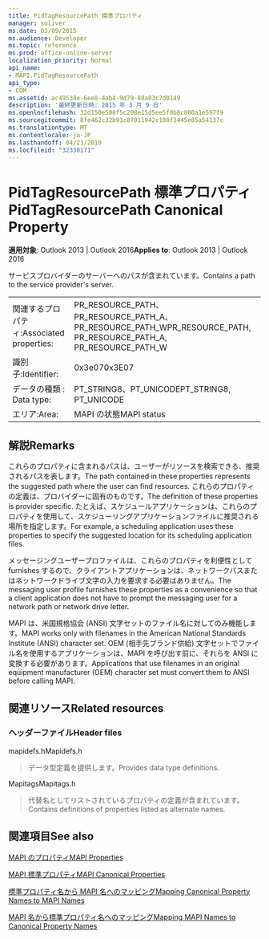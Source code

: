 ```yaml
---
title: PidTagResourcePath 標準プロパティ
manager: soliver
ms.date: 03/09/2015
ms.audience: Developer
ms.topic: reference
ms.prod: office-online-server
localization_priority: Normal
api_name:
- MAPI.PidTagResourcePath
api_type:
- COM
ms.assetid: ac49538e-6ee8-4ab4-9d79-88a83c7d0149
description: '最終更新日時: 2015 年 3 月 9 日'
ms.openlocfilehash: 32d150e508f5c208e15d5ee5f0b8c800a1e597f9
ms.sourcegitcommit: 8fe462c32b91c87911942c188f3445e85a54137c
ms.translationtype: MT
ms.contentlocale: ja-JP
ms.lasthandoff: 04/23/2019
ms.locfileid: "32330171"
---
```

# <a name="pidtagresourcepath-canonical-property"></a><span data-ttu-id="5e0f0-103">PidTagResourcePath 標準プロパティ</span><span class="sxs-lookup"><span data-stu-id="5e0f0-103">PidTagResourcePath Canonical Property</span></span>

  
  
<span data-ttu-id="5e0f0-104">**適用対象**: Outlook 2013 | Outlook 2016</span><span class="sxs-lookup"><span data-stu-id="5e0f0-104">**Applies to**: Outlook 2013 | Outlook 2016</span></span> 
  
<span data-ttu-id="5e0f0-105">サービスプロバイダーのサーバーへのパスが含まれています。</span><span class="sxs-lookup"><span data-stu-id="5e0f0-105">Contains a path to the service provider's server.</span></span>
  
|||
|:-----|:-----|
|<span data-ttu-id="5e0f0-106">関連するプロパティ:</span><span class="sxs-lookup"><span data-stu-id="5e0f0-106">Associated properties:</span></span>  <br/> |<span data-ttu-id="5e0f0-107">PR_RESOURCE_PATH、PR_RESOURCE_PATH_A、PR_RESOURCE_PATH_W</span><span class="sxs-lookup"><span data-stu-id="5e0f0-107">PR_RESOURCE_PATH, PR_RESOURCE_PATH_A, PR_RESOURCE_PATH_W</span></span>  <br/> |
|<span data-ttu-id="5e0f0-108">識別子:</span><span class="sxs-lookup"><span data-stu-id="5e0f0-108">Identifier:</span></span>  <br/> |<span data-ttu-id="5e0f0-109">0x3e07</span><span class="sxs-lookup"><span data-stu-id="5e0f0-109">0x3E07</span></span>  <br/> |
|<span data-ttu-id="5e0f0-110">データの種類 : </span><span class="sxs-lookup"><span data-stu-id="5e0f0-110">Data type:</span></span>  <br/> |<span data-ttu-id="5e0f0-111">PT_STRING8、PT_UNICODE</span><span class="sxs-lookup"><span data-stu-id="5e0f0-111">PT_STRING8, PT_UNICODE</span></span>  <br/> |
|<span data-ttu-id="5e0f0-112">エリア:</span><span class="sxs-lookup"><span data-stu-id="5e0f0-112">Area:</span></span>  <br/> |<span data-ttu-id="5e0f0-113">MAPI の状態</span><span class="sxs-lookup"><span data-stu-id="5e0f0-113">MAPI status</span></span>  <br/> |
   
## <a name="remarks"></a><span data-ttu-id="5e0f0-114">解説</span><span class="sxs-lookup"><span data-stu-id="5e0f0-114">Remarks</span></span>

<span data-ttu-id="5e0f0-115">これらのプロパティに含まれるパスは、ユーザーがリソースを検索できる、推奨されるパスを表します。</span><span class="sxs-lookup"><span data-stu-id="5e0f0-115">The path contained in these properties represents the suggested path where the user can find resources.</span></span> <span data-ttu-id="5e0f0-116">これらのプロパティの定義は、プロバイダーに固有のものです。</span><span class="sxs-lookup"><span data-stu-id="5e0f0-116">The definition of these properties is provider specific.</span></span> <span data-ttu-id="5e0f0-117">たとえば、スケジュールアプリケーションは、これらのプロパティを使用して、スケジューリングアプリケーションファイルに推奨される場所を指定します。</span><span class="sxs-lookup"><span data-stu-id="5e0f0-117">For example, a scheduling application uses these properties to specify the suggested location for its scheduling application files.</span></span>
  
<span data-ttu-id="5e0f0-118">メッセージングユーザープロファイルは、これらのプロパティを利便性として furnishes するので、クライアントアプリケーションは、ネットワークパスまたはネットワークドライブ文字の入力を要求する必要はありません。</span><span class="sxs-lookup"><span data-stu-id="5e0f0-118">The messaging user profile furnishes these properties as a convenience so that a client application does not have to prompt the messaging user for a network path or network drive letter.</span></span>
  
<span data-ttu-id="5e0f0-119">MAPI は、米国規格協会 (ANSI) 文字セットのファイル名に対してのみ機能します。</span><span class="sxs-lookup"><span data-stu-id="5e0f0-119">MAPI works only with filenames in the American National Standards Institute (ANSI) character set.</span></span> <span data-ttu-id="5e0f0-120">OEM (相手先ブランド供給) 文字セットでファイル名を使用するアプリケーションは、MAPI を呼び出す前に、それらを ANSI に変換する必要があります。</span><span class="sxs-lookup"><span data-stu-id="5e0f0-120">Applications that use filenames in an original equipment manufacturer (OEM) character set must convert them to ANSI before calling MAPI.</span></span>
  
## <a name="related-resources"></a><span data-ttu-id="5e0f0-121">関連リソース</span><span class="sxs-lookup"><span data-stu-id="5e0f0-121">Related resources</span></span>

### <a name="header-files"></a><span data-ttu-id="5e0f0-122">ヘッダーファイル</span><span class="sxs-lookup"><span data-stu-id="5e0f0-122">Header files</span></span>

<span data-ttu-id="5e0f0-123">mapidefs.h</span><span class="sxs-lookup"><span data-stu-id="5e0f0-123">Mapidefs.h</span></span>
  
> <span data-ttu-id="5e0f0-124">データ型定義を提供します。</span><span class="sxs-lookup"><span data-stu-id="5e0f0-124">Provides data type definitions.</span></span>
    
<span data-ttu-id="5e0f0-125">Mapitags</span><span class="sxs-lookup"><span data-stu-id="5e0f0-125">Mapitags.h</span></span>
  
> <span data-ttu-id="5e0f0-126">代替名としてリストされているプロパティの定義が含まれています。</span><span class="sxs-lookup"><span data-stu-id="5e0f0-126">Contains definitions of properties listed as alternate names.</span></span>
    
## <a name="see-also"></a><span data-ttu-id="5e0f0-127">関連項目</span><span class="sxs-lookup"><span data-stu-id="5e0f0-127">See also</span></span>



[<span data-ttu-id="5e0f0-128">MAPI のプロパティ</span><span class="sxs-lookup"><span data-stu-id="5e0f0-128">MAPI Properties</span></span>](mapi-properties.md)
  
[<span data-ttu-id="5e0f0-129">MAPI 標準プロパティ</span><span class="sxs-lookup"><span data-stu-id="5e0f0-129">MAPI Canonical Properties</span></span>](mapi-canonical-properties.md)
  
[<span data-ttu-id="5e0f0-130">標準プロパティ名から MAPI 名へのマッピング</span><span class="sxs-lookup"><span data-stu-id="5e0f0-130">Mapping Canonical Property Names to MAPI Names</span></span>](mapping-canonical-property-names-to-mapi-names.md)
  
[<span data-ttu-id="5e0f0-131">MAPI 名から標準プロパティ名へのマッピング</span><span class="sxs-lookup"><span data-stu-id="5e0f0-131">Mapping MAPI Names to Canonical Property Names</span></span>](mapping-mapi-names-to-canonical-property-names.md)

